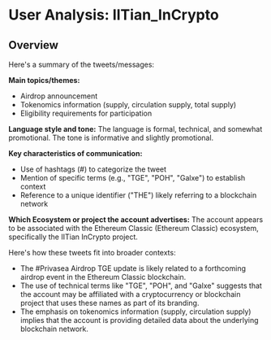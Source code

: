 # User Analysis: IITian_InCrypto

## Overview

Here's a summary of the tweets/messages:

**Main topics/themes:**

* Airdrop announcement
* Tokenomics information (supply, circulation supply, total supply)
* Eligibility requirements for participation

**Language style and tone:**
The language is formal, technical, and somewhat promotional. The tone is informative and slightly promotional.

**Key characteristics of communication:**

* Use of hashtags (#) to categorize the tweet
* Mention of specific terms (e.g., "TGE", "POH", "Galxe") to establish context
* Reference to a unique identifier ("THE") likely referring to a blockchain network

**Which Ecosystem or project the account advertises:**
The account appears to be associated with the Ethereum Classic (Ethereum Classic) ecosystem, specifically the IITian InCrypto project.

Here's how these tweets fit into broader contexts:

* The #Privasea Airdrop TGE update is likely related to a forthcoming airdrop event in the Ethereum Classic blockchain.
* The use of technical terms like "TGE", "POH", and "Galxe" suggests that the account may be affiliated with a cryptocurrency or blockchain project that uses these names as part of its branding.
* The emphasis on tokenomics information (supply, circulation supply) implies that the account is providing detailed data about the underlying blockchain network.